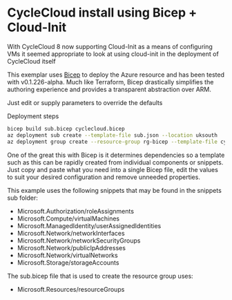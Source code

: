 # CycleCloud install using Bicep + Cloud-Init

With CycleCloud 8 now supporting Cloud-Init as a means of configuring VMs it seemed appropriate to look at using cloud-init in the deployment of CycleCloud itself

This exemplar uses [Bicep](https://github.com/Azure/bicep) to deploy the Azure resource and has been tested with v0.1.226-alpha. Much like Terraform, Bicep drastically simplifies the authoring experience and provides a transparent abstraction over ARM.

Just edit or supply parameters to override the defaults

Deployment steps

```bash
bicep build sub.bicep cyclecloud.bicep
az deployment sub create --template-file sub.json --location uksouth
az deployment group create --resource-group rg-bicep --template-file cyclecloud.json
```

One of the great this with Bicep is it determines dependencies so a template such as this can be rapidly created from individual components or snippets. Just copy and paste what you need into a single Bicep file, edit the values to suit your desired configuration and remove unneeded properties.

This example uses the following snippets that may be found in the snippets sub folder:

- Microsoft.Authorization/roleAssignments
- Microsoft.Compute/virtualMachines
- Microsoft.ManagedIdentity/userAssignedIdentities
- Microsoft.Network/networkInterfaces
- Microsoft.Network/networkSecurityGroups
- Microsoft.Network/publicIpAddresses
- Microsoft.Network/virtualNetworks
- Microsoft.Storage/storageAccounts

The sub.bicep file that is used to create the resource group uses:

- Microsoft.Resources/resourceGroups
